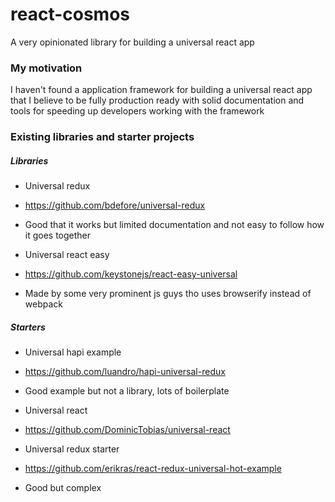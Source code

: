 # react-cosmos
A very opinionated library for building a universal react app

### My motivation

I haven't found a application framework for building a universal react app that I believe to be fully production ready with solid documentation and tools for speeding up developers working with the framework

### Existing libraries and starter projects

##### Libraries

- Universal redux
 - https://github.com/bdefore/universal-redux
 - Good that it works but limited documentation and not easy to follow how it goes together

- Universal react easy
 - https://github.com/keystonejs/react-easy-universal
 - Made by some very prominent js guys tho uses browserify instead of webpack

##### Starters

- Universal hapi example
 - https://github.com/luandro/hapi-universal-redux
 - Good example but not a library, lots of boilerplate

- Universal react
 - https://github.com/DominicTobias/universal-react

- Universal redux starter
 - https://github.com/erikras/react-redux-universal-hot-example
 - Good but complex
